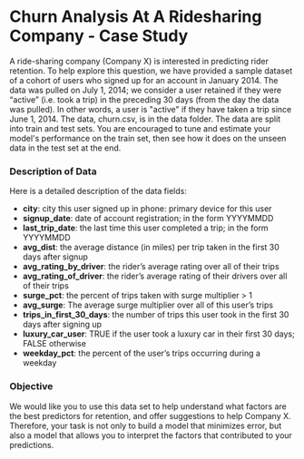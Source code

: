 # Churn Analysis At A Ridesharing Company - Case Study
A ride-sharing company (Company X) is interested in predicting rider retention. To help explore this question, we have provided a sample dataset of a cohort of users who signed up for an account in January 2014. The data was pulled on July 1, 2014; we consider a user retained if they were “active” (i.e. took a trip) in the preceding 30 days (from the day the data was pulled). In other words, a user is "active" if they have taken a trip since June 1, 2014. The data, churn.csv, is in the data folder. The data are split into train and test sets. You are encouraged to tune and estimate your model's performance on the train set, then see how it does on the unseen data in the test set at the end.

### Description of Data
Here is a detailed description of the data fields:

- **city**: city this user signed up in phone: primary device for this user
- **signup_date**: date of account registration; in the form YYYYMMDD
- **last_trip_date**: the last time this user completed a trip; in the form YYYYMMDD
- **avg_dist**: the average distance (in miles) per trip taken in the first 30 days after signup
- **avg_rating_by_driver**: the rider’s average rating over all of their trips
- **avg_rating_of_driver**: the rider’s average rating of their drivers over all of their trips
- **surge_pct**: the percent of trips taken with surge multiplier > 1
- **avg_surge**: The average surge multiplier over all of this user’s trips
- **trips_in_first_30_days**: the number of trips this user took in the first 30 days after signing up
- **luxury_car_user**: TRUE if the user took a luxury car in their first 30 days; FALSE otherwise
- **weekday_pct**: the percent of the user’s trips occurring during a weekday


### Objective
We would like you to use this data set to help understand what factors are the best predictors for retention, and offer suggestions to help Company X. Therefore, your task is not only to build a model that minimizes error, but also a model that allows you to interpret the factors that contributed to your predictions.
